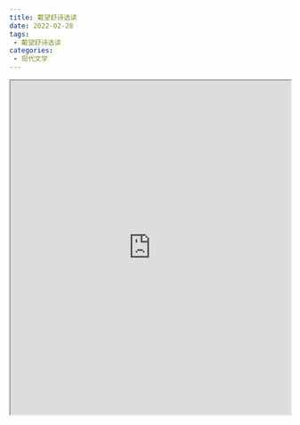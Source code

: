 ```yaml
---
title: 戴望舒诗选读
date: 2022-02-28
tags:
 - 戴望舒诗选读
categories:
 - 现代文学
---
```




<iframe src="http://localhost:8080/pdf/web/viewer.html?file=https://vkceyugu.cdn.bspapp.com/VKCEYUGU-e9075d72-0451-48df-afe1-d46932ae4554/b4cb1156-e5ed-418b-8a94-8dcbc2e72835.pdf" width="100%" height="600px"></iframe>